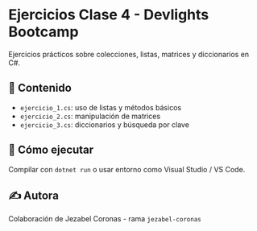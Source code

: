 # Ejercicios Clase 4 - Devlights Bootcamp

Ejercicios prácticos sobre colecciones, listas, matrices y diccionarios en C#.

## 📁 Contenido
- `ejercicio_1.cs`: uso de listas y métodos básicos
- `ejercicio_2.cs`: manipulación de matrices
- `ejercicio_3.cs`: diccionarios y búsqueda por clave

## 🧪 Cómo ejecutar
Compilar con `dotnet run` o usar entorno como Visual Studio / VS Code.

## ✍️ Autora
Colaboración de Jezabel Coronas - rama `jezabel-coronas`
